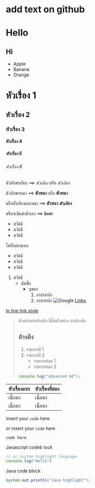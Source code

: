 # add text on github
# Hello
## Hi
* Apple
* Banana
* Orange
# หัวเรื่อง 1
## หัวเรื่อง 2
### หัวเรื่อง 3
#### หัวเรื่อง 4
##### หัวเรื่อง 5
###### หัวเรื่อง 6

ตัวอักษรเอียง ==> *ตัวเอียง* หรือ _ตัวเอียง_

ตัวอักษรหนา ==> **ตัวหนา** หรือ __ตัวหนา__

หรือทั้งเอียงและหนา ==> **ตัวหนา _ตัวเอียง_**

หรือจะขีดฆ่าตัวเอง ==> ~~ขีดฆ่า~~
* สวัสดี
* สวัสดี
* สวัสดี

ได้ทั้งสองแบบ

- สวัสดี
- สวัสดี
- สวัสดี
1. สวัสดี
   - ฉันชื่อ
     - บุษบา
       1. ลาล่าล่าล๊า
       2. ลาล่าล่าล๊า
![Google ](https://www.google.co.th/images/branding/googlelogo/2x/googlelogo_color_272x92dp.png)
[Links](http://www.google.com)

[In line link style](http://www.google.com "Go to Google's Homepage")
> ตัวอย่างการอ้างอิง
> นี่คือตัวอย่าง
> การอ้างอิง
> ## อ้างอิง
> 
> 1. รายการที่ 1
> 2. รายการที่ 2
>    - รายการย่อย 1
>    - รายการย่อย 2
> ```js
> console.log("advanced md");
> ```
| หัวเรื่องแรก | หัวเรื่องที่สอง |
| --------- | ---------- |
|   เนื้อหา   |    เนื้อหา   |
|   เนื้อหา   |    เนื้อหา   |
insert your `code` here

or insert your ```code``` here

```
code here
```

Javascript codeb lock

```js
// or custom highlight language
console.log("Hello")
```

Java code block

```java
System.out.println("Java highlight");
```
